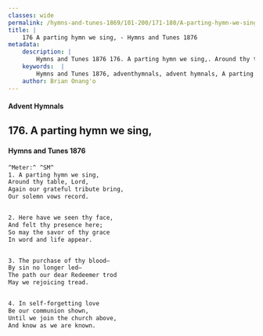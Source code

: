 ```yaml
---
classes: wide
permalink: /hymns-and-tunes-1869/101-200/171-180/A-parting-hymn-we-sing,/
title: |
    176 A parting hymn we sing, - Hymns and Tunes 1876
metadata:
    description: |
        Hymns and Tunes 1876 176. A parting hymn we sing,. Around thy table, Lord, Again our grateful tribute bring, Our solemn vows record. 
    keywords:  |
        Hymns and Tunes 1876, adventhymnals, advent hymnals, A parting hymn we sing,, Around thy table, Lord,, 
    author: Brian Onang'o
---
```


#### Advent Hymnals
## 176. A parting hymn we sing,
####  Hymns and Tunes 1876

```txt
^Meter:^ ^SM^
1. A parting hymn we sing,
Around thy table, Lord,
Again our grateful tribute bring,
Our solemn vows record.


2. Here have we seen thy face,
And felt thy presence here;
So may the savor of thy grace
In word and life appear.


3. The purchase of thy blood—
By sin no longer led—
The path our dear Redeemer trod
May we rejoicing tread.


4. In self-forgetting love
Be our communion shown,
Until we join the church above,
And know as we are known.
```